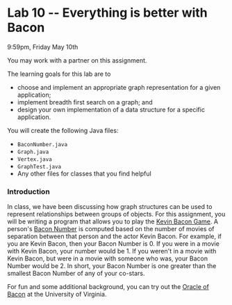 # Lab 10 -- Everything is better with Bacon
9:59pm, Friday May 10th

You may work with a partner on this assignment.

The learning goals for this lab are to
- choose and implement an appropriate graph representation for a given application;
- implement breadth first search on a graph; and
- design your own implementation of a data structure for a specific application.

You will create the following Java files:
- `BaconNumber.java`
- `Graph.java`
- `Vertex.java`
- `GraphTest.java`
- Any other files for classes that you find helpful


### Introduction

In class, we have been discussing how graph structures can be used to
represent relationships between groups of objects. For this assignment, you
will be writing a program that allows you to play the [Kevin Bacon
Game](http://en.wikipedia.org/wiki/Six_Degrees_of_Kevin_Bacon). A person's
[Bacon Number](http://en.wikipedia.org/wiki/Bacon_number#Bacon_numbers) is
computed based on the number of movies of separation between that person and
the actor Kevin Bacon. For example, if you are Kevin Bacon, then your Bacon
Number is 0. If you were in a movie with Kevin Bacon, your number would be 1.
If you weren't in a movie with Kevin Bacon, but were in a movie with someone
who was, your Bacon Number would be 2. In short, your Bacon Number is one
greater than the smallest Bacon Number of any of your co-stars.

For fun and some additional background, you can try out the [Oracle of
Bacon](http://oracleofbacon.org/) at the University of Virginia.
